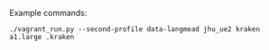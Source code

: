 Example	commands:

```
./vagrant_run.py --second-profile data-langmead jhu_ue2 kraken a1.large .kraken
```

